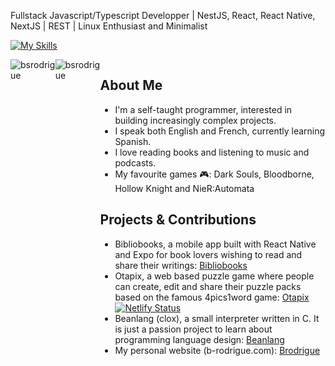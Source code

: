 Fullstack Javascript/Typescript Developper | NestJS, React, React Native, NextJS | REST | Linux Enthusiast and Minimalist 

[![My Skills](https://skillicons.dev/icons?i=js,html,css,ts,react,prisma,flutter,nest,linux,vim,figma,vite,bash,docker,firebase)](https://skillicons.dev)

<div style="display: flex; justify-content: space-between">
  <img style="flex:1" src="https://github-readme-stats.vercel.app/api/top-langs?username=bsrodrigue&show_icons=true&locale=en&layout=compact" alt="bsrodrigue" />
  <img style="flex:1" src="https://github-readme-streak-stats.herokuapp.com/?user=bsrodrigue&" alt="bsrodrigue" />
<div>

## About Me
- I'm a self-taught programmer, interested in building increasingly complex projects.
- I speak both English and French, currently learning Spanish.
- I love reading books and listening to music and podcasts.
- My favourite games 🎮: Dark Souls, Bloodborne, Hollow Knight and NieR:Automata

## Projects & Contributions
- Bibliobooks, a mobile app built with React Native and Expo for book lovers wishing to read and share their writings: [Bibliobooks](https://github.com/bsrodrigue/stalnov-native)
- Otapix, a web based puzzle game where people can create, edit and share their puzzle packs based on the famous 4pics1word game: [Otapix](https://github.com/bsrodrigue/otapix)                            [![Netlify Status](https://api.netlify.com/api/v1/badges/33938cc9-c126-43c1-9c93-659b98fb0b8f/deploy-status)](https://app.netlify.com/sites/dev-otapix/deploys)
- Beanlang (clox), a small interpreter written in C. It is just a passion project to learn about programming language design: [Beanlang](https://github.com/bsrodrigue/beanlang)
- My personal website (b-rodrigue.com): [Brodrigue](https://github.com/bsrodrigue/brodrigue)

